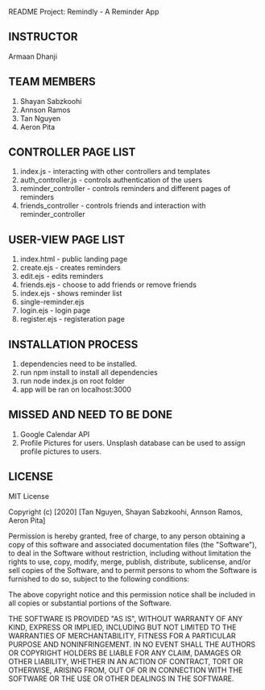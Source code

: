 README
Project: Remindly - A Reminder App

INSTRUCTOR
--------------------------
Armaan Dhanji

TEAM MEMBERS
--------------------------
1. Shayan Sabzkoohi
2. Annson Ramos
3. Tan Nguyen
4. Aeron Pita


CONTROLLER PAGE LIST
--------------------------
1. index.js - interacting with other controllers and templates
2. auth_controller.js - controls authentication of the users
3. reminder_controller - controls reminders and different pages of reminders
4. friends_controller - controls friends and interaction with reminder_controller


USER-VIEW PAGE LIST
--------------------------
1. index.html - public landing page
2. create.ejs - creates reminders
2. edit.ejs - edits reminders
3. friends.ejs - choose to add friends or remove friends
4. index.ejs - shows reminder list
5. single-reminder.ejs 
6. login.ejs - login page 
7. register.ejs - registeration page 


INSTALLATION PROCESS
--------------------------
1. dependencies need to be installed.
2. run npm install to install all dependencies 
3. run node index.js on root folder
4. app will be ran on localhost:3000


MISSED AND NEED TO BE DONE
--------------------------
1. Google Calendar API
2. Profile Pictures for users. Unsplash database can be used to assign profile pictures to users.


LICENSE
--------------------------
MIT License

Copyright (c) [2020] [Tan Nguyen, Shayan Sabzkoohi, Annson Ramos, Aeron Pita]

Permission is hereby granted, free of charge, to any person obtaining a copy
of this software and associated documentation files (the "Software"), to deal
in the Software without restriction, including without limitation the rights
to use, copy, modify, merge, publish, distribute, sublicense, and/or sell
copies of the Software, and to permit persons to whom the Software is
furnished to do so, subject to the following conditions:

The above copyright notice and this permission notice shall be included in all
copies or substantial portions of the Software.

THE SOFTWARE IS PROVIDED "AS IS", WITHOUT WARRANTY OF ANY KIND, EXPRESS OR
IMPLIED, INCLUDING BUT NOT LIMITED TO THE WARRANTIES OF MERCHANTABILITY,
FITNESS FOR A PARTICULAR PURPOSE AND NONINFRINGEMENT. IN NO EVENT SHALL THE
AUTHORS OR COPYRIGHT HOLDERS BE LIABLE FOR ANY CLAIM, DAMAGES OR OTHER
LIABILITY, WHETHER IN AN ACTION OF CONTRACT, TORT OR OTHERWISE, ARISING FROM,
OUT OF OR IN CONNECTION WITH THE SOFTWARE OR THE USE OR OTHER DEALINGS IN THE
SOFTWARE.